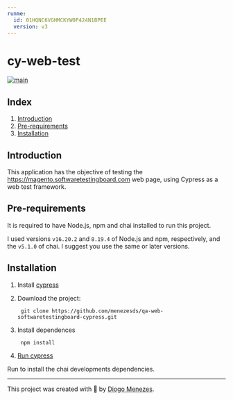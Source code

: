 ```yaml
---
runme:
  id: 01HQNC6VGHMCKYW0P424N1BPEE
  version: v3
---
```


# cy-web-test

[![main](https://github.com/menezesds/qa-web-softwaretestingboard-cypress/actions/workflows/ci.yml/badge.svg)](https://github.com/menezesds/qa-web-softwaretestingboard-cypress/actions)

## Index
1. [Introduction](#introduction)
2. [Pre-requirements](#pre-requirements)
3. [Installation](#installation)

## Introduction

This application has the objective of testing the https://magento.softwaretestingboard.com web page, using Cypress as a web test framework.

## Pre-requirements

It is required to have Node.js, npm and chai installed to run this project.

I used versions `v16.20.2` and `8.19.4` of Node.js and npm, respectively, and the `v5.1.0` of chai.
I suggest you use the same or later versions.

## Installation

1. Install [cypress](https://docs.cypress.io/guides/getting-started/installing-cypress)
2. Download the project:

        git clone https://github.com/menezesds/qa-web-softwaretestingboard-cypress.git

3. Install dependences

        npm install
4. [Run cypress](https://docs.cypress.io/guides/getting-started/opening-the-app#cypress-open)

Run to install the chai developments dependencies.

---

This project was created with 💚 by [Diogo Menezes](https://github.com/menezesds).